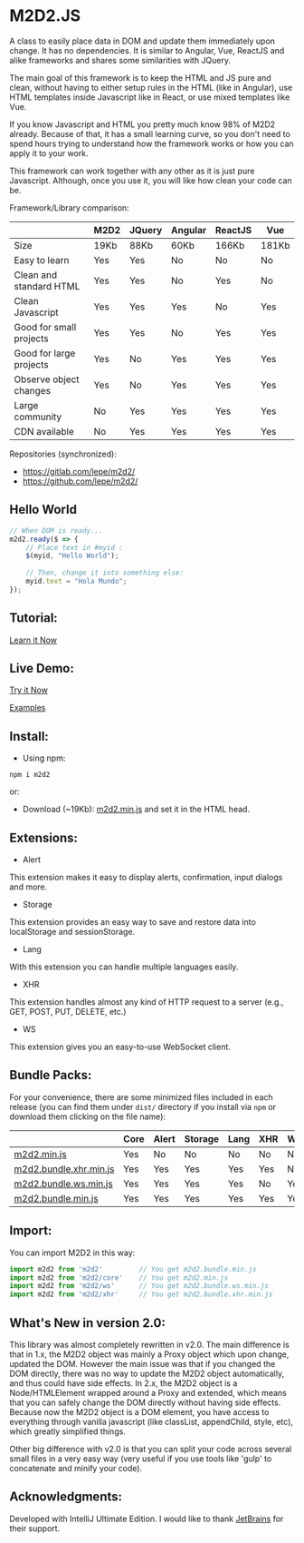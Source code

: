 # M2D2.JS 

A class to easily place data in DOM and update them immediately upon change. It has no dependencies. It is similar to Angular, Vue, ReactJS and alike frameworks and shares some similarities with JQuery.

The main goal of this framework is to keep the HTML and JS pure and clean, without having to either setup rules in the HTML (like in Angular), use HTML templates inside Javascript like in React, or use mixed templates like Vue. 

If you know Javascript and HTML you pretty much know 98% of M2D2 already. 
Because of that, it has a small learning curve, so you don't need to spend hours trying to understand
how the framework works or how you can apply it to your work.

This framework can work together with any other as it is just pure Javascript. Although, once you use it, you will like how clean your code can be.

Framework/Library comparison:

|        		 		 	| M2D2 | JQuery | Angular | ReactJS | Vue   |
| ------------------------- | ---- | ------ | ------- | ------- | ----- |
| Size  		  			| 19Kb |  88Kb  |  60Kb   | 166Kb   | 181Kb |
| Easy to learn   			|  Yes |  Yes   |   No    |   No    |  No   |
| Clean and standard HTML 	|  Yes |  Yes   |   No    |   Yes   |  No   |
| Clean Javascript    		|  Yes |  Yes   |   Yes   |   No    |  Yes  |
| Good for small projects   |  Yes |  Yes   |   No    |   Yes   |  Yes  |
| Good for large projects   |  Yes |  No    |   Yes   |   Yes   |  Yes  |
| Observe object changes    |  Yes |  No    |   Yes   |   Yes   |  Yes  |
| Large community           |  No  |  Yes   |   Yes   |   Yes   |  Yes  |
| CDN available             |  No  |  Yes   |   Yes   |   Yes   |  Yes  |

Repositories (synchronized):

* https://gitlab.com/lepe/m2d2/
* https://github.com/lepe/m2d2/


## Hello World

```js
// When DOM is ready...
m2d2.ready($ => {
    // Place text in #myid :
    $(myid, "Hello World");
    
    // Then, change it into something else:
    myid.text = "Hola Mundo";
});
```

## Tutorial:
[Learn it Now](https://gl.githack.com/lepe/m2d2/raw/master/examples/tutorial.html)

## Live Demo:
[Try it Now](https://gl.githack.com/lepe/m2d2/raw/master/examples/examples.html)

[Examples](https://gl.githack.com/lepe/m2d2/raw/master/examples/tests/index.html)

## Install:

* Using npm:

`npm i m2d2`

or:

* Download (~19Kb): [m2d2.min.js](https://gl.githack.com/lepe/m2d2/raw/master/dist/m2d2.min.js) and set it in the HTML head.

## Extensions:

* Alert

This extension makes it easy to display alerts, confirmation, input dialogs and more.

* Storage

This extension provides an easy way to save and restore data into localStorage and sessionStorage.

* Lang

With this extension you can handle multiple languages easily.

* XHR

This extension handles almost any kind of HTTP request to a server (e.g., GET, POST, PUT, DELETE, etc.)

* WS

This extension gives you an easy-to-use WebSocket client.

## Bundle Packs:

For your convenience, there are some minimized files included in each release (you can find them under `dist/` directory if you install via `npm` or download them clicking on the file name):

|        		 		 	| Core | Alert  | Storage | Lang    | XHR   |  WS   |  Size |
| ------------------------- | ---- | ------ | ------- | ------- | ----- | ----- | ----- |
| [m2d2.min.js](https://gl.githack.com/lepe/m2d2/raw/master/dist/m2d2.min.js)		  		| Yes  | No     |   No    | No      | No    | No    |  19K  |
| [m2d2.bundle.xhr.min.js](https://gl.githack.com/lepe/m2d2/raw/master/dist/m2d2.bundle.xhr.min.js)	| Yes  | Yes    |   Yes   | Yes     | Yes   | No    |  28K  |
| [m2d2.bundle.ws.min.js](https://gl.githack.com/lepe/m2d2/raw/master/dist/m2d2.bundle.ws.min.js)		| Yes  | Yes    |   Yes   | Yes     | No    | Yes   |  27K  |
| [m2d2.bundle.min.js](https://gl.githack.com/lepe/m2d2/raw/master/dist/m2d2.bundle.min.js)		| Yes  | Yes    |   Yes   | Yes     | Yes   | Yes   |  29K  |

## Import:

You can import M2D2 in this way:

```js
import m2d2 from 'm2d2'         // You get m2d2.bundle.min.js
import m2d2 from 'm2d2/core'    // You get m2d2.min.js
import m2d2 from 'm2d2/ws'      // You get m2d2.bundle.ws.min.js
import m2d2 from 'm2d2/xhr'     // You get m2d2.bundle.xhr.min.js
```

## What's New in version 2.0:

This library was almost completely rewritten in v2.0. The main difference is that in 1.x, the M2D2 object was mainly a Proxy object which upon change, updated the DOM. However the main issue was that if you changed the DOM directly, there was no way to update the M2D2 object automatically, and thus could have side effects. In 2.x, the M2D2 object is a Node/HTMLElement wrapped around a Proxy and extended, which means that you can safely change the DOM directly without having side effects. Because now the M2D2 object is a DOM element, you have access to everything through vanilla javascript (like classList, appendChild, style, etc), which greatly simplified things.

Other big difference with v2.0 is that you can split your code across several small files in a very easy way (very useful if you use tools like 'gulp' to concatenate and minify your code).

## Acknowledgments:

Developed with IntelliJ Ultimate Edition.
I would like to thank [JetBrains](https://jb.gg/OpenSource) for their support. 
